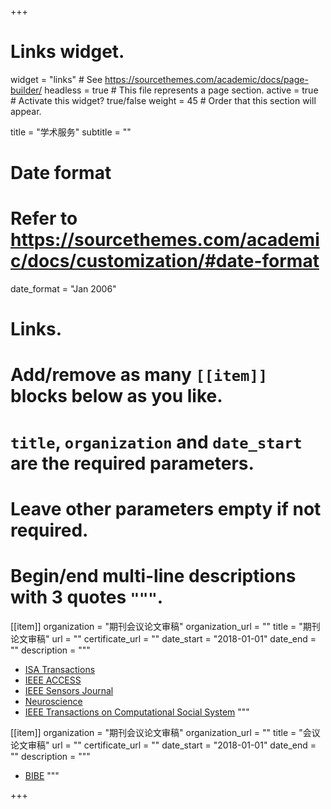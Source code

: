 +++
# Links widget.
widget = "links"  # See https://sourcethemes.com/academic/docs/page-builder/
headless = true  # This file represents a page section.
active = true  # Activate this widget? true/false
weight = 45  # Order that this section will appear.

title = "学术服务"
subtitle = ""

# Date format
#   Refer to https://sourcethemes.com/academic/docs/customization/#date-format
date_format = "Jan 2006"

# Links.
#   Add/remove as many `[[item]]` blocks below as you like.
#   `title`, `organization` and `date_start` are the required parameters.
#   Leave other parameters empty if not required.
#   Begin/end multi-line descriptions with 3 quotes `"""`.

[[item]]
  organization = "期刊会议论文审稿"
  organization_url = ""
  title = "期刊论文审稿"
  url = ""
  certificate_url = ""
  date_start = "2018-01-01"
  date_end = ""
  description = """
  * [ISA Transactions](https://www.sciencedirect.com/journal/isa-transactions)
  * [IEEE ACCESS](https://iopscience.iop.org/journal/1741-2552)
  * [IEEE Sensors Journal](https://iopscience.iop.org/journal/1741-2552)
  * [Neuroscience](https://iopscience.iop.org/journal/1741-2552)
  * [IEEE Transactions on Computational Social System](https://iopscience.iop.org/journal/1741-2552)
  """

[[item]]
  organization = "期刊会议论文审稿"
  organization_url = ""
  title = "会议论文审稿"
  url = ""
  certificate_url = ""
  date_start = "2018-01-01"
  date_end = ""
  description = """
  * [BIBE](http://www.icamem.org/)
  """

+++

